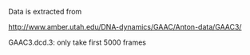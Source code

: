 Data is extracted from 

http://www.amber.utah.edu/DNA-dynamics/GAAC/Anton-data/GAAC3/

GAAC3.dcd.3: only take first 5000 frames
